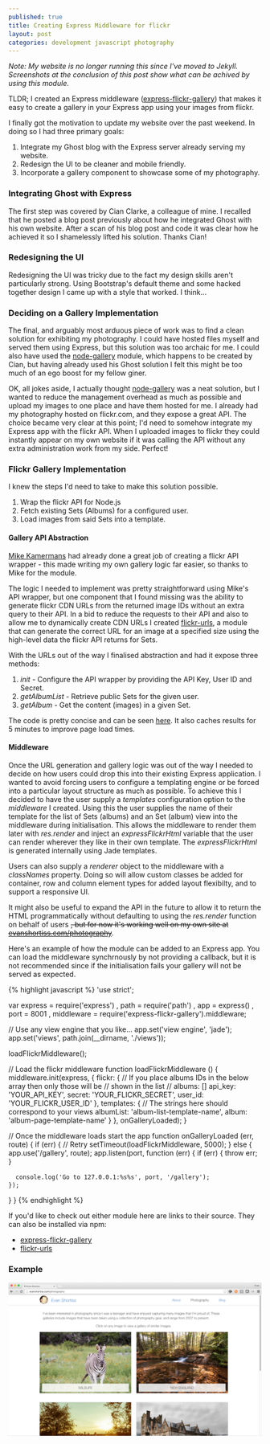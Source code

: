 ```yaml
---
published: true
title: Creating Express Middleware for flickr
layout: post
categories: development javascript photography
---
```


_Note: My website is no longer running this since I've moved to Jekyll. Screenshots at the conclusion of this post show what can be achived by using this module._

TLDR; I created an Express middleware ([express-flickr-gallery](https://github.com/evanshortiss/express-flickr-gallery/)) that makes it easy to create a gallery in your Express app using your images from flickr.

I finally got the motivation to update my website over the past weekend. In doing so I had three primary goals:

1. Integrate my Ghost blog with the Express server already serving my website.
2. Redesign the UI to be cleaner and mobile friendly.
3. Incorporate a gallery component to showcase some of my photography.


### Integrating Ghost with Express
The first step was covered by Cian Clarke, a colleague of mine. I recalled that he posted a blog post previously about how he integrated Ghost with his own website. After a scan of his blog post and code it was clear how he achieved it so I shamelessly lifted his solution. Thanks Cian!

### Redesigning the UI
Redesigning the UI was tricky due to the fact my design skills aren't particularly strong. Using Bootstrap's default theme and some hacked together design I came up with a style that worked. I think...


### Deciding on a Gallery Implementation
The final, and arguably most arduous piece of work was to find a clean solution for exhibiting my photography. I could have hosted files myself and served them using Express, but this solution was too archaic for me. I could also have used the [node-gallery](https://github.com/cianclarke/node-gallery) module, which happens to be created by Cian, but having already used his Ghost solution I felt this might be too much of an ego boost for my fellow giner.

OK, all jokes aside, I actually thought [node-gallery](https://github.com/cianclarke/node-gallery) was a neat solution, but I wanted to reduce the management overhead as much as possible and upload my images to one place and have them hosted for me. I already had my photography hosted on flickr.com, and they expose a great API. The choice became very clear at this point; I'd need to somehow integrate my Express app with the flickr API. When I uploaded images to flickr they could instantly appear on my own website if it was calling the API without any extra administration work from my side. Perfect!

### Flickr Gallery Implementation
I knew the steps I'd need to take to make this solution possible.

1. Wrap the flickr API for Node.js
1. Fetch existing Sets (Albums) for a configured user.
2. Load images from said Sets into a template.

#### Gallery API Abstraction

[Mike Kamermans](https://github.com/Pomax) had already done a great job of creating a flickr API wrapper - this made writing my own gallery logic far easier, so thanks to Mike for the module.

The logic I needed to implement was pretty straightforward using Mike's API wrapper, but one component that I found missing was the ability to generate flickr CDN URLs from the returned image IDs without an extra query to their API. In a bid to reduce the requests to their API and also to allow me to dynamically create CDN URLs I created [flickr-urls](https://github.com/evanshortiss/flickr-url), a module that can generate the correct URL for an image at a specified size using the high-level data the flickr API returns for Sets.

With the URLs out of the way I finalised abstraction and had it expose three methods:

1. _init_ - Configure the API wrapper by providing the API Key, User ID and Secret.
2. _getAlbumList_ - Retrieve public Sets for the given user.
3. _getAlbum_ - Get the content (images) in a given Set.

The code is pretty concise and can be seen [here](https://github.com/evanshortiss/express-flickr-gallery/blob/master/lib/flickr.js). It also caches results for 5 minutes to improve page load times.

#### Middleware
Once the URL generation and gallery logic was out of the way I needed to decide on how users could drop this into their existing Express application. I wanted to avoid forcing users to configure a templating engine or be forced into a particular layout structure as much as possible. To achieve this I decided to have the user supply a _templates_ configuration option to the _middleware_ I created. Using this the user supplies the name of their template for the list of Sets (albums) and an Set (album) view into the middleware during initialisation. This allows the middleware to render them later with _res.render_ and inject an _expressFlickrHtml_ variable that the user can render wherever they like in their own template. The _expressFlickrHtml_ is generated internally using Jade templates.

Users can also supply a _renderer_ object to the middleware with a _classNames_ property. Doing so will allow custom classes be added for container, row and column element types for added layout flexibilty, and to support a responsive UI.

It might also be useful to expand the API in the future to allow it to return the HTML programmatically without defaulting to using the _res.render_ function on behalf of users ~~, but for now it's working well on my own site at [evanshortiss.com/photography](https://evanshortiss.com/photography)~~.

Here's an example of how the module can be added to an Express app. You can load the middleware synchrnously by not providing a callback, but it is not recommended since if the initialisation fails your gallery will not be served as expected.

{% highlight javascript %}
'use strict';

var express = require('express')
  , path = require('path')
  , app = express()
  , port = 8001
  , middleware = require('express-flickr-gallery').middleware;

// Use any view engine that you like...
app.set('view engine', 'jade');
app.set('views', path.join(__dirname, './views'));

loadFlickrMiddleware();

// Load the flickr middleware
function loadFlickrMiddleware () {
  middleware.init(express, {
    flickr: {
      // If you place albums IDs in the below array then only those will be
      // shown in the list
      // albums: []
      api_key: 'YOUR_API_KEY',
      secret: 'YOUR_FLICKR_SECRET',
      user_id: 'YOUR_FLICKR_USER_ID'
    },
    templates: {
      // The strings here should correspond to your views
      albumList: 'album-list-template-name',
      album: 'album-page-template-name'
    }
  }, onGalleryLoaded);
}

// Once the middleware loads start the app
function onGalleryLoaded (err, route) {
  if (err) {
    // Retry
    setTimeout(loadFlickrMiddleware, 5000);
  } else {
   	app.use('/gallery', route);
    app.listen(port, function (err) {
      if (err) {
        throw err;
      }

      console.log('Go to 127.0.0.1:%s%s', port, '/gallery');
    });
  }
}
{% endhighlight %}


If you'd like to check out either module here are links to their source. They can also be installed via npm:

* [express-flickr-gallery](https://github.com/evanshortiss/express-flickr-gallery)
* [flickr-urls](https://github.com/evanshortiss/flickr-urls)

### Example
![](/res/img/posts/2015-06-23-creating-express-middleware-for-flickr/website-screenshot.png)
